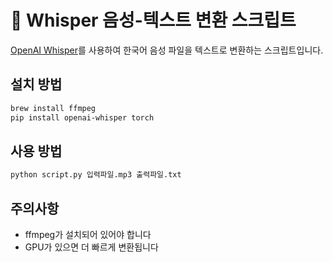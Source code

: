 # 🎵 Whisper 음성-텍스트 변환 스크립트

[OpenAI Whisper](https://github.com/openai/whisper)를 사용하여 한국어 음성 파일을 텍스트로 변환하는 스크립트입니다.

## 설치 방법

```bash
brew install ffmpeg
pip install openai-whisper torch
```

## 사용 방법

```bash
python script.py 입력파일.mp3 출력파일.txt
```

## 주의사항

- ffmpeg가 설치되어 있어야 합니다
- GPU가 있으면 더 빠르게 변환됩니다

